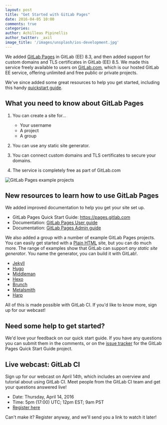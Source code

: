 ```yaml
---
layout: post
title: "Get Started with GitLab Pages"
date: 2016-04-05 10:00
comments: true
categories:
author: Achilleas Pipinellis
author_twitter: _axil
image_title: '/images/unsplash/ios-development.jpg'
---
```


We added [GitLab Pages][docs-pages] in GitLab (EE) 8.3, and then added support
for custom domains and TLS certificates in GitLab (EE) 8.5. We made this service
freely available to users on [GitLab.com](https://gitlab.com), which is our hosted
GitLab EE service, offering unlimited and free public or private projects.

We've since added some great resources to help you get started, including this
handy [quickstart guide][quickstart].

<!-- more -->

## What you need to know about GitLab Pages

1. You can create a site for...

    - Your username
    - A project
    - A group

2. You can use any static site generator.
3. You can connect custom domains and TLS certificates to secure your domains.
4. The service is completely free as part of GitLab.com

![GitLab Pages example projects](/images/blogimages/gitlab-pages-examples.png)

## New resources to learn how to use GitLab Pages

We added improved documentation to help you get your site set up.

- GitLab Pages Quick Start Guide: https://pages.gitlab.com
- Documentation: [GitLab Pages User guide][docs-pages]
- Documentation: [GitLab Pages Admin guide][docs-adminpages]

We also added a group with a number of example GitLab Pages projects.
You can easily get started with a [Plain HTML](https://gitlab.com/pages/plain-html)
site, but you can do much more.
The range of examples show that GitLab can support *any static site generator*.
You name the generator, you can build it with GitLab!.

- [Jekyll](https://gitlab.com/pages/jekyll)
- [Hugo](https://gitlab.com/pages/hugo)
- [Middleman](https://gitlab.com/pages/middleman)
- [Hexo](https://gitlab.com/pages/hexo)
- [Brunch](https://gitlab.com/pages/brunch)
- [Metalsmith](https://gitlab.com/pages/metalsmith)
- [Harp](https://gitlab.com/pages/harp)

All of this is made possible with GitLab CI. If you'd like to know more,
sign up for our webcast!

## Need some help to get started?

We'd love your feedback on our quick start guide.
If you have any questions you can submit them in the comments,
or on the [issue tracker] for the GitLab Pages Quick Start Guide project.

## Live webcast: GitLab CI

Sign up for our webcast on April 14th, which includes an overview and tutorial
about using GitLab CI. Meet people from the GitLab CI team and get your questions
answered live!

- Date: Thursday, April 14, 2016
- Time: 5pm (17:00) UTC; 12pm EST; 9am PST
- [Register here](http://page.gitlab.com/apr-2016-gitlab-intro-ci-webcast.html)

Can't make it? Register anyway, and we'll send you a link to watch it later!

[issue tracker]: https://gitlab.com/pages/pages.gitlab.io/issues
[docs-pages]: http://doc.gitlab.com/ee/pages/README.html
[docs-adminpages]: http://doc.gitlab.com/ee/pages/administration.html
[quickstart]: https://pages.gitlab.io/
